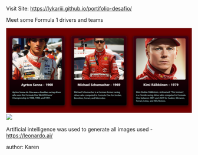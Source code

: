Visit Site: https://lykariii.github.io/portifolio-desafio/

Meet some Formula 1 drivers and teams

<img class='imagem' src="img/a.png"/>
<img class='imagem' src="img/Captura de tela 2023-09-16 132231.png.png"/>
 
Artificial intelligence was used to generate all images used - https://leonardo.ai/

author: Karen
